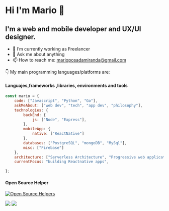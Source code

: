 # Hi I'm Mario 👋

## I'm a web and mobile developer and UX/UI designer. 

- 🔭 I’m currently working as Freelancer
- 💬 Ask me about anything
- 📫 How to reach me: marioposadamiranda@gmail.com


👇 My main programming languages/platforms are:


#### Languajes,frameworks ,libraries, environments and tools

```javascript
const mario = {
    code: ["Javascript", "Python", "Go"],
    askMeAbout: ["web dev", "tech", "app dev", "philosophy"],
    technologies: {
        backEnd: {
            js: ["Node", "Express"],
        },
        mobileApp: {
            native: ["ReactNative"]
        },
        databases: ["PostgreSQL", "mongoDB", "MySql"],
        misc: ["Firebase"]
    },
    architecture: ["Serverless Architecture", "Progressive web applications", "Single page applications"],
    currentFocus: "building Reactnative apps",
    
};
```

#### Open Source Helper

[![Open Source Helpers](https://www.codetriage.com/facebook/react-native/badges/users.svg)](https://www.codetriage.com/facebook/react-native)

<a href="https://www.instagram.com/marioposadamiranda/" target="_blank"><img src="https://img.shields.io/badge/-Instagram-%23E4405F?style=for-the-badge&logo=instagram&logoColor=white" target="_blank"></a>
 	<a href="https://www.linkedin.com/in/mario-posada/" target="_blank"><img src="https://img.shields.io/badge/-LinkedIn-%230077B5?style=for-the-badge&logo=linkedin&logoColor=white" target="_blank"></a> 





